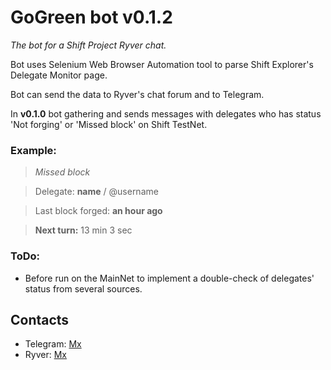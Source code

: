 # GoGreen bot v0.1.2
*The bot for a Shift Project Ryver chat.*

Bot uses Selenium Web Browser Automation tool to parse Shift Explorer's Delegate Monitor page.

Bot can send the data to Ryver's chat forum and to Telegram.

In **v0.1.0** bot gathering and sends messages with delegates who has status 'Not forging' or 'Missed block' on Shift TestNet.

### Example:

>_Missed block_

>Delegate: **name** / @username

>Last block forged: **an hour ago**

>**Next turn:** 13 min 3 sec


### ToDo:
* Before run on the MainNet to implement a double-check of delegates' status from several sources.

## Contacts
* Telegram: [Mx](https://t.me/voteformx)
* Ryver: [Mx](https://shiftnrg.ryver.com)